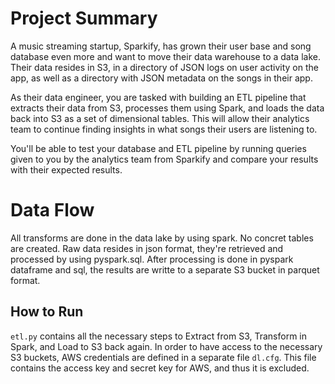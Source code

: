 # Project Summary
  A music streaming startup, Sparkify, has grown their user base and song database even more and want to move their data warehouse to a data lake. Their data resides in S3, in a directory of JSON logs on user activity on the app, as well as a directory with JSON metadata on the songs in their app.

  As their data engineer, you are tasked with building an ETL pipeline that extracts their data from S3, processes them using Spark, and loads the data back into S3 as a set of dimensional tables. This will allow their analytics team to continue finding insights in what songs their users are listening to.

  You'll be able to test your database and ETL pipeline by running queries given to you by the analytics team from Sparkify and compare your results with their expected results.

# Data Flow

  All transforms are done in the data lake by using spark. No concret tables are created. Raw data resides in json format, they're retrieved and processed by using pyspark.sql. After processing is done in pyspark dataframe and sql, the results are writte to a separate S3 bucket in parquet format.

## How to Run

  `etl.py` contains all the necessary steps to Extract from S3, Transform in Spark, and Load to S3 back again. In order to have access to the necessary S3 buckets, AWS credentials are defined in a separate file `dl.cfg`. This file contains the access key and secret key for AWS, and thus it is excluded.
